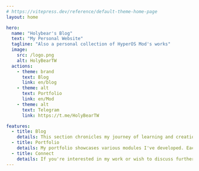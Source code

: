 ```yaml
---
# https://vitepress.dev/reference/default-theme-home-page
layout: home

hero:
  name: "Holybear's Blog"
  text: "My Personal Website"
  tagline: "Also a personal collection of HyperOS Mod's works"
  image:
    src: /logo.png
    alt: HolyBearTW
  actions:
    - theme: brand
      text: Blog
      link: en/blog
    - theme: alt
      text: Portfolio
      link: en/Mod
    - theme: alt
      text: Telegram
      link: https://t.me/HolyBearTW

features:
  - title: Blog
    details: This section chronicles my journey of learning and creation. From coding challenges and problem-solving notes to observations on daily life, these entries document my authentic growth. I hope sharing my experiences offers you some inspiration or resonates with you.
  - title: Portfolio
    details: My portfolio showcases various modules I've developed. Each module is meticulously designed to address specific problems or provide practical functions. While only listed here, you can find full demonstrations and details of my work on Telegram.
  - title: Connect
    details: If you're interested in my work or wish to discuss further, feel free to contact me via Telegram. I also regularly share the latest development progress and ideas in the group, looking forward to growing with you on this tech journey.
---
```

